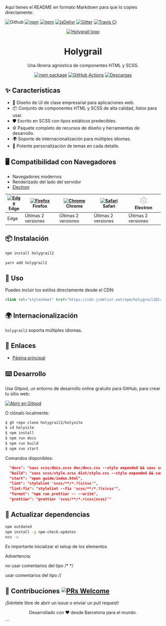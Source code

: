 Aquí tienes el README en formato Markdown para que lo copies directamente:


![Github](https://img.shields.io/github/v/release/holygrail2/holygrail?logo=HolygrailCSS)
[![npm](https://img.shields.io/npm/v/holygrail2.svg)](https://www.npmjs.com/package/holygrail2)
[![npm](https://img.shields.io/npm/dm/holygrail2.svg)](https://www.npmjs.com/package/holygrail2)
[![jsDelivr](https://data.jsdelivr.com/v1/package/npm/holygrail2/badge)](https://www.jsdelivr.com/package/npm/holygrail2)
[![Gitter](https://badges.gitter.im/holygrail2/holygrail.svg)](https://gitter.im/holygrail2/holygrail)
[![Travis CI](https://travis-ci.org/holygrail2/holygrail.svg?branch=master)](https://travis-ci.org/holygrail2/holygrail)

<p align="center">
  <a href="https://holyguide.es">
    <img width="200" src="https://res.cloudinary.com/manuel-ruiz/image/upload/v1576145416/holygrail/logoholy.svg" alt="Holygrail logo">
  </a>
</p>

<h1 align="center">Holygrail</h1>

<div align="center">

Una librería agnóstica de componentes HTML y SCSS.

[![npm package](https://img.shields.io/npm/v/holygrail2.svg?style=flat-square)](https://www.npmjs.com/package/holygrail2)
[![GitHub Actions](https://github.com/holygrailcss/holygrail2/workflows/CI/badge.svg)](https://github.com/holygrailcss/holygrail2/actions/new)
[![Descargas](https://img.shields.io/npm/dt/holygrail2.svg?style=flat-square)](https://www.npmjs.com/package/holygrail2)

</div>

## ✨ Características

- 🌈 Diseño de UI de clase empresarial para aplicaciones web.
- 📦 Conjunto de componentes HTML y SCSS de alta calidad, listos para usar.
- 🛡 Escrito en SCSS con tipos estáticos predecibles.
- ⚙️ Paquete completo de recursos de diseño y herramientas de desarrollo.
- 🌍 Soporte de internacionalización para múltiples idiomas.
- 🎨 Potente personalización de temas en cada detalle.

## 🖥 Compatibilidad con Navegadores

- Navegadores modernos
- Renderizado del lado del servidor
- [Electron](https://www.electronjs.org/)

| [<img src="https://raw.githubusercontent.com/alrra/browser-logos/master/src/edge/edge_48x48.png" alt="Edge" width="24px" height="24px" />](http://godban.github.io/browsers-support-badges/)<br>Edge | [<img src="https://raw.githubusercontent.com/alrra/browser-logos/master/src/firefox/firefox_48x48.png" alt="Firefox" width="24px" height="24px" />](http://godban.github.io/browsers-support-badges/)<br>Firefox | [<img src="https://raw.githubusercontent.com/alrra/browser-logos/master/src/chrome/chrome_48x48.png" alt="Chrome" width="24px" height="24px" />](http://godban.github.io/browsers-support-badges/)<br>Chrome | [<img src="https://raw.githubusercontent.com/alrra/browser-logos/master/src/safari/safari_48x48.png" alt="Safari" width="24px" height="24px" />](http://godban.github.io/browsers-support-badges/)<br>Safari | [<img src="https://raw.githubusercontent.com/alrra/browser-logos/master/src/electron/electron_48x48.png" alt="Electron" width="24px" height="24px" />](http://godban.github.io/browsers-support-badges/)<br>Electron |
| --- | --- | --- | --- | --- |
| Edge | Últimas 2 versiones | Últimas 2 versiones | Últimas 2 versiones | Últimas 2 versiones |

## 📦 Instalación

```bash
npm install holygrail2
```

```bash
yarn add holygrail2
```

## 🔨 Uso

Puedes incluir los estilos directamente desde el CDN:

```html
<link rel="stylesheet" href="https://cdn.jsdelivr.net/npm/holygrail2@latest/dist/style.css">
```

## 🌍 Internacionalización

`holygrail2` soporta múltiples idiomas.

## 🔗 Enlaces

- [Página principal](https://holyguide.es/)

## ⌨️ Desarrollo

Usa Gitpod, un entorno de desarrollo online gratuito para GitHub, para crear tu sitio web:

[![Abrir en Gitpod](https://gitpod.io/button/open-in-gitpod.svg)](https://github.com/holygrail2/holysite)

O clónalo localmente:

```bash
$ gh repo clone holygrail2/holysite
$ cd holysite
$ npm install
$ npm run docs
$ npm run build
$ npm run start
```

Comandos disponibles:

```json
  "docs": "sass scss/docs.scss doc/docs.css --style expanded && sass scss/docs.scss doc/docs.min.css --style compressed",
  "build": "sass scss/style.scss dist/style.css --style expanded && sass scss/style.scss dist/style.min.css --style compressed",
  "start": "open guide/index.html",
  "lint": "stylelint 'scss/**/*.?(s)css'",
  "lint:fix": "stylelint --fix 'scss/**/*.?(s)css'",
  "format": "npm run prettier -- --write",
  "prettier": "prettier 'scss/**/*.+(css|scss)'"
```

## 🔄 Actualizar dependencias

```bash
npm outdated
npm install -g npm-check-updates
ncu -u
```


Es importante inicializar el setup de los elementos

Advertencia:

no usar comentarios del tipo /* */

usar comentarios del tipo //

## 🤝 Contribuciones [![PRs Welcome](https://img.shields.io/badge/PRs-welcome-brightgreen.svg?style=flat-square)](http://makeapullrequest.com)

¡Siéntete libre de abrir un issue o enviar un pull request!

<p align="center">
Desarrollado con ❤️ desde Barcelona para el mundo.
</p>
```

